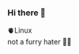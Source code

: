 ### Hi there 👋

<!--I'm mertoalex, my hobbies is writing codes and use linux oses (write bash commands to make command bc I use linux)
#I hate my english level-->
🫀Linux <br>
not a furry hater 🦔😊
<!--a random meme for you (refresh the page to another meme):
[<img src='https://random-memer.herokuapp.com/' alt="Please refresh the page if the meme doesn't show up."/>](https://random-memer.herokuapp.com/)
wth-->
<!--
**mertoalex/mertoalex** is a ✨ _special_ ✨ repository because its `README.md` (this file) appears on your GitHub profile.

Here are some ideas to get you started:

- 🔭 I’m currently working on ...
- 🌱 I’m currently learning ...
- 👯 I’m looking to collaborate on ...
- 🤔 I’m looking for help with ...
- 💬 Ask me about ...
- 📫 How to reach me: ...
- 😄 Pronouns: ...
- ⚡ Fun fact: ...
-->
